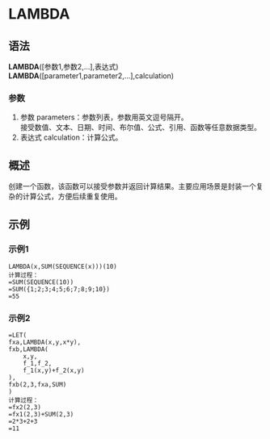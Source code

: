 # LAMBDA
## 语法
**LAMBDA**([参数1,参数2,...],表达式)        
**LAMBDA**([parameter1,parameter2,...],calculation)
### 参数
1. 参数 parameters：参数列表，参数用英文逗号隔开。    
接受数值、文本、日期、时间、布尔值、公式、引用、函数等任意数据类型。
2. 表达式 calculation：计算公式。
## 概述
创建一个函数，该函数可以接受参数并返回计算结果。主要应用场景是封装一个复杂的计算公式，方便后续重复使用。
## 示例
### 示例1
```excel
LAMBDA(x,SUM(SEQUENCE(x)))(10)
计算过程：
=SUM(SEQUENCE(10))
=SUM({1;2;3;4;5;6;7;8;9;10})
=55
```
### 示例2
```excel
=LET(
fxa,LAMBDA(x,y,x*y),
fxb,LAMBDA(
    x,y,
    f_1,f_2,
    f_1(x,y)+f_2(x,y)
),
fxb(2,3,fxa,SUM)
)
计算过程：
=fx2(2,3)
=fx1(2,3)+SUM(2,3)
=2*3+2+3
=11
```
